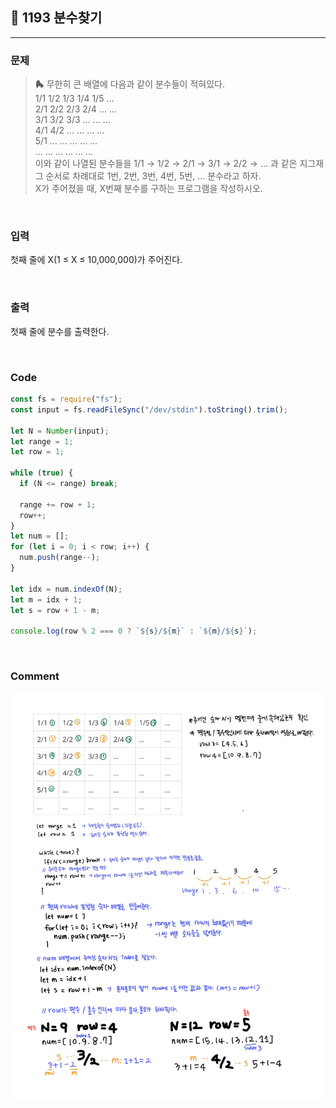 ## 📮 1193 분수찾기

---

### 문제

> **🛼** 무한히 큰 배열에 다음과 같이 분수들이 적혀있다.  
> 1/1 1/2 1/3 1/4 1/5 …  
> 2/1 2/2 2/3 2/4 … …  
> 3/1 3/2 3/3 … … …  
> 4/1 4/2 … … … …  
> 5/1 … … … … …  
> … … … … … …  
> 이와 같이 나열된 분수들을 1/1 → 1/2 → 2/1 → 3/1 → 2/2 → … 과 같은 지그재그 순서로 차례대로 1번, 2번, 3번, 4번, 5번, … 분수라고 하자.  
> X가 주어졌을 때, X번째 분수를 구하는 프로그램을 작성하시오.

<br />

### 입력

첫째 줄에 X(1 ≤ X ≤ 10,000,000)가 주어진다.

<br />

### 출력

첫째 줄에 분수를 출력한다.

<br />

### Code

```javascript
const fs = require("fs");
const input = fs.readFileSync("/dev/stdin").toString().trim();

let N = Number(input);
let range = 1;
let row = 1;

while (true) {
  if (N <= range) break;

  range += row + 1;
  row++;
}
let num = [];
for (let i = 0; i < row; i++) {
  num.push(range--);
}

let idx = num.indexOf(N);
let m = idx + 1;
let s = row + 1 - m;

console.log(row % 2 === 0 ? `${s}/${m}` : `${m}/${s}`);
```

<br />

### Comment

![1193](../images/1193.jpg)
